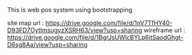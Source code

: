 This is web pos system using bootstrapping

site map url : https://drive.google.com/file/d/1nV7TfHY40-D93FD7OytImsugvzXSRH63/view?usp=sharing
wireframe url : https://drive.google.com/file/d/1BgrJsUWlcBYLp6jtSaodGhgt-D6sg8Aa/view?usp=sharing
